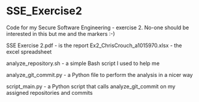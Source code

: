 # SSE_Exercise2
Code for my Secure Software Engineering - exercise 2. No-one should be interested in this but me and the markers :-)

SSE Exercise 2.pdf - is the report
Ex2_ChrisCrouch_a1015970.xlsx - the excel spreadsheet

analyze_repository.sh - a simple Bash script I used to  help me

analyze_git_commit.py - a Python file to perform the analysis in a nicer way

script_main.py - a Python script that calls analyze_git_commit on my assigned repositories and commits
